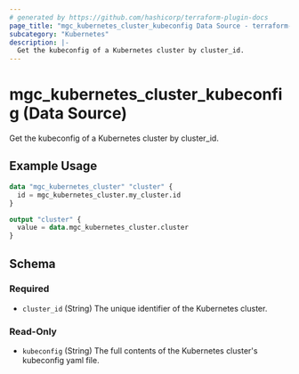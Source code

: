 ```yaml
---
# generated by https://github.com/hashicorp/terraform-plugin-docs
page_title: "mgc_kubernetes_cluster_kubeconfig Data Source - terraform-provider-mgc"
subcategory: "Kubernetes"
description: |-
  Get the kubeconfig of a Kubernetes cluster by cluster_id.
---
```


# mgc_kubernetes_cluster_kubeconfig (Data Source)

Get the kubeconfig of a Kubernetes cluster by cluster_id.

## Example Usage

```terraform
data "mgc_kubernetes_cluster" "cluster" {
  id = mgc_kubernetes_cluster.my_cluster.id
}

output "cluster" {
  value = data.mgc_kubernetes_cluster.cluster
}
```

<!-- schema generated by tfplugindocs -->
## Schema

### Required

- `cluster_id` (String) The unique identifier of the Kubernetes cluster.

### Read-Only

- `kubeconfig` (String) The full contents of the Kubernetes cluster's kubeconfig yaml file.
